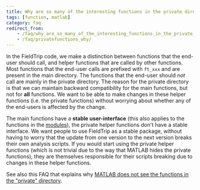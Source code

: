 ```yaml
---
title: Why are so many of the interesting functions in the private directories?
tags: [function, matlab]
category: faq
redirect_from:
    - /faq/why_are_so_many_of_the_interesting_functions_in_the_private_directories/
    - /faq/privatefunctions_why/
---
```


In the FieldTrip code, we make a distinction between functions that the end-user should call, and helper functions that are called by other functions. Most functions that the end-user calls are prefixed with `ft_xxx` and are present in the main directory. The functions that the end-user should _not_ call are mainly in the private directory. The reason for the private directory is that we can maintain backward compatibility for the main functions, but not for **all** functions. We want to be able to make changes in these helper functions (i.e. the private functions) without worrying about whether any of the end-users is affected by the change.

The main functions have a **stable user-interface** (this also applies to the functions in the [modules](/development/architecture)), the private helper functions don't have a stable interface. We want people to use FieldTrip as a stable package, without having to worry that the update from one version to the next version breaks their own analysis scripts. If you would start using the private helper functions (which is not trivial due to the way that MATLAB hides the private functions), they are themselves responsible for their scripts breaking due to changes in these helper functions.

See also this FAQ that explains why [MATLAB does not see the functions in the "private" directory](/faq/matlab/matlab_privatefunctions).
